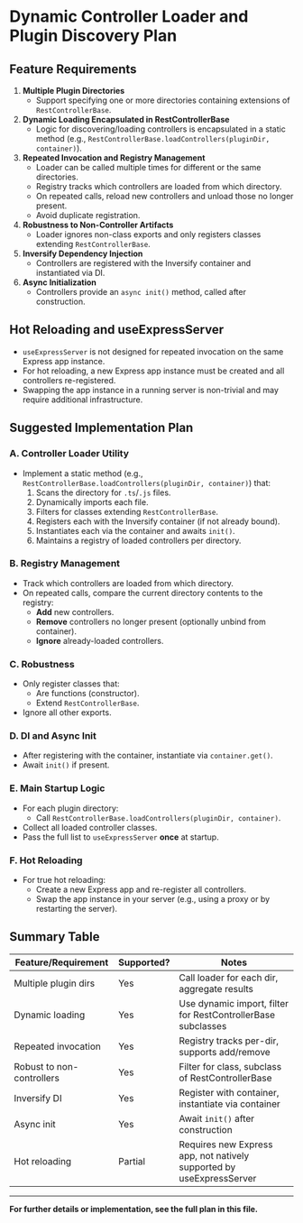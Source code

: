 # Dynamic Controller Loader and Plugin Discovery Plan

## Feature Requirements

1. **Multiple Plugin Directories**
   - Support specifying one or more directories containing extensions of `RestControllerBase`.
2. **Dynamic Loading Encapsulated in RestControllerBase**
   - Logic for discovering/loading controllers is encapsulated in a static method (e.g., `RestControllerBase.loadControllers(pluginDir, container)`).
3. **Repeated Invocation and Registry Management**
   - Loader can be called multiple times for different or the same directories.
   - Registry tracks which controllers are loaded from which directory.
   - On repeated calls, reload new controllers and unload those no longer present.
   - Avoid duplicate registration.
4. **Robustness to Non-Controller Artifacts**
   - Loader ignores non-class exports and only registers classes extending `RestControllerBase`.
5. **Inversify Dependency Injection**
   - Controllers are registered with the Inversify container and instantiated via DI.
6. **Async Initialization**
   - Controllers provide an `async init()` method, called after construction.

## Hot Reloading and useExpressServer

- `useExpressServer` is not designed for repeated invocation on the same Express app instance.
- For hot reloading, a new Express app instance must be created and all controllers re-registered.
- Swapping the app instance in a running server is non-trivial and may require additional infrastructure.

## Suggested Implementation Plan

### A. Controller Loader Utility
- Implement a static method (e.g., `RestControllerBase.loadControllers(pluginDir, container)`) that:
  1. Scans the directory for `.ts`/`.js` files.
  2. Dynamically imports each file.
  3. Filters for classes extending `RestControllerBase`.
  4. Registers each with the Inversify container (if not already bound).
  5. Instantiates each via the container and awaits `init()`.
  6. Maintains a registry of loaded controllers per directory.

### B. Registry Management
- Track which controllers are loaded from which directory.
- On repeated calls, compare the current directory contents to the registry:
  - **Add** new controllers.
  - **Remove** controllers no longer present (optionally unbind from container).
  - **Ignore** already-loaded controllers.

### C. Robustness
- Only register classes that:
  - Are functions (constructor).
  - Extend `RestControllerBase`.
- Ignore all other exports.

### D. DI and Async Init
- After registering with the container, instantiate via `container.get()`.
- Await `init()` if present.

### E. Main Startup Logic
- For each plugin directory:
  - Call `RestControllerBase.loadControllers(pluginDir, container)`.
- Collect all loaded controller classes.
- Pass the full list to `useExpressServer` **once** at startup.

### F. Hot Reloading
- For true hot reloading:
  - Create a new Express app and re-register all controllers.
  - Swap the app instance in your server (e.g., using a proxy or by restarting the server).

## Summary Table

| Feature/Requirement         | Supported? | Notes                                                                 |
|----------------------------|------------|-----------------------------------------------------------------------|
| Multiple plugin dirs       | Yes        | Call loader for each dir, aggregate results                           |
| Dynamic loading            | Yes        | Use dynamic import, filter for RestControllerBase subclasses          |
| Repeated invocation        | Yes        | Registry tracks per-dir, supports add/remove                          |
| Robust to non-controllers  | Yes        | Filter for class, subclass of RestControllerBase                      |
| Inversify DI               | Yes        | Register with container, instantiate via container                    |
| Async init                 | Yes        | Await `init()` after construction                                     |
| Hot reloading              | Partial    | Requires new Express app, not natively supported by useExpressServer  |

---

**For further details or implementation, see the full plan in this file.** 